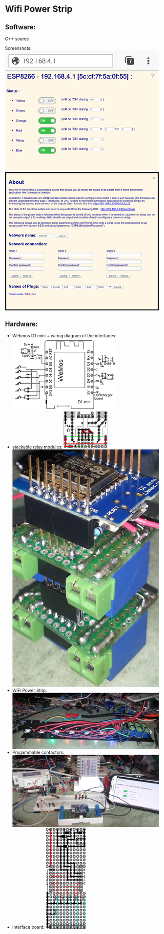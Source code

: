 Wifi Power Strip
================


Software:
---------

C++ source

Screenshots: ![](doc/images/screenshot.png) ![](doc/images/about.png)

Hardware:
---------

* Webmos D1 mini + wiring diagram of the interfaces:
 ![](doc/images/schema.png)
* stackable relay modules:
 ![](doc/images/module.png) ![](doc/images/modules.jpg)
* WiFi Power Strip:
 ![](doc/images/powerStrip.jpg)
* Progammable contactors:
 ![](doc/images/programmableContactor.jpg)
* interface board:
 ![](doc/images/contactor.png)


